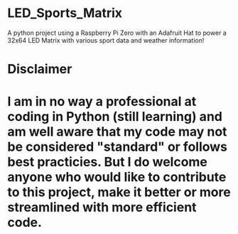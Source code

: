 # LED_Sports_Matrix
A python project using a Raspberry Pi Zero with an Adafruit Hat to power a 32x64 LED Matrix with various sport data and weather information!

<h1> Disclaimer <h1>
I am in no way a professional at coding in Python (still learning) and am well aware that my code may not be considered "standard" or follows best practicies. But I do welcome anyone who would like to contribute to this project, make it better or more streamlined with more efficient code.
